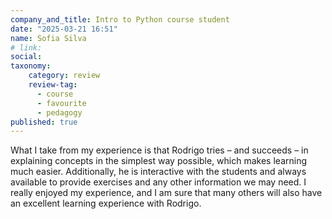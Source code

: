 ```yaml
---
company_and_title: Intro to Python course student
date: "2025-03-21 16:51"
name: Sofia Silva 
# link:
social: 
taxonomy:
    category: review
    review-tag:
      - course
      - favourite
      - pedagogy
published: true
---
```


What I take from my experience is that Rodrigo tries – and succeeds – in explaining concepts in the simplest way possible, which makes learning much easier. Additionally, he is interactive with the students and always available to provide exercises and any other information we may need. I really enjoyed my experience, and I am sure that many others will also have an excellent learning experience with Rodrigo.
